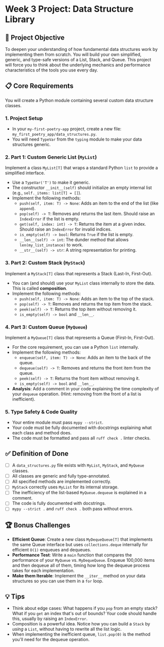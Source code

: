 # Week 3 Project: Data Structure Library

## 🎯 Project Objective
To deepen your understanding of how fundamental data structures work by implementing them from scratch. You will build your own simplified, generic, and type-safe versions of a List, Stack, and Queue. This project will force you to think about the underlying mechanics and performance characteristics of the tools you use every day.

## 📋 Core Requirements
You will create a Python module containing several custom data structure classes.

### 1. Project Setup
-   In your `my-first-poetry-app` project, create a new file: `my_first_poetry_app/data_structures.py`.
-   You will need `TypeVar` from the `typing` module to make your data structures generic.

### 2. Part 1: Custom Generic List (`MyList`)
Implement a class `MyList[T]` that wraps a standard Python `list` to provide a simplified interface.
-   Use a `TypeVar('T')` to make it generic.
-   The constructor `__init__(self)` should initialize an empty internal list (e.g., `self._items: list[T] = []`).
-   Implement the following methods:
    -   `push(self, item: T) -> None`: Adds an item to the end of the list (like `append`).
    -   `pop(self) -> T`: Removes and returns the last item. Should raise an `IndexError` if the list is empty.
    -   `get(self, index: int) -> T`: Returns the item at a given index. Should raise an `IndexError` for invalid indices.
    -   `is_empty(self) -> bool`: Returns `True` if the list is empty.
    -   `__len__(self) -> int`: The dunder method that allows `len(my_list_instance)` to work.
    -   `__str__(self) -> str`: A string representation for printing.

### 3. Part 2: Custom Stack (`MyStack`)
Implement a `MyStack[T]` class that represents a Stack (Last-In, First-Out).
-   You can (and should) use your `MyList` class internally to store the data. This is called **composition**.
-   Implement the following methods:
    -   `push(self, item: T) -> None`: Adds an item to the top of the stack.
    -   `pop(self) -> T`: Removes and returns the top item from the stack.
    -   `peek(self) -> T`: Returns the top item without removing it.
    -   `is_empty(self) -> bool` and `__len__`.

### 4. Part 3: Custom Queue (`MyQueue`)
Implement a `MyQueue[T]` class that represents a Queue (First-In, First-Out).
-   For the core requirement, you can use a Python `list` internally.
-   Implement the following methods:
    -   `enqueue(self, item: T) -> None`: Adds an item to the back of the queue.
    -   `dequeue(self) -> T`: Removes and returns the front item from the queue.
    -   `peek(self) -> T`: Returns the front item without removing it.
    -   `is_empty(self) -> bool` and `__len__`.
-   **Analysis**: Add a comment in your code explaining the time complexity of your `dequeue` operation. (Hint: removing from the front of a list is inefficient).

### 5. Type Safety & Code Quality
-   Your entire module must pass `mypy --strict`.
-   Your code must be fully documented with docstrings explaining what each class and method does.
-   The code must be formatted and pass all `ruff check .` linter checks.

## ✅ Definition of Done
- [ ] A `data_structures.py` file exists with `MyList`, `MyStack`, and `MyQueue` classes.
- [ ] All classes are generic and fully type-annotated.
- [ ] All specified methods are implemented correctly.
- [ ] `MyStack` correctly uses `MyList` for its internal storage.
- [ ] The inefficiency of the list-based `MyQueue.dequeue` is explained in a comment.
- [ ] The code is fully documented with docstrings.
- [ ] `mypy --strict .` and `ruff check .` both pass without errors.

## 🏆 Bonus Challenges
-   **Efficient Queue**: Create a new class `MyDequeQueue[T]` that implements the same Queue interface but uses `collections.deque` internally for efficient `O(1)` enqueues and dequeues.
-   **Performance Test**: Write a `main` function that compares the performance of your `MyQueue` vs. `MyDequeQueue`. Enqueue 100,000 items and then dequeue all of them, timing how long the dequeue process takes for each implementation.
-   **Make them Iterable**: Implement the `__iter__` method on your data structures so you can use them in a `for` loop.

## 💡 Tips
-   Think about edge cases: What happens if you `pop` from an empty stack? What if you `get` an index that's out of bounds? Your code should handle this, usually by raising an `IndexError`.
-   Composition is a powerful idea. Notice how you can build a `Stack` by *using* a `List`, without having to rewrite all the list logic.
-   When implementing the inefficient queue, `list.pop(0)` is the method you'll need for the dequeue operation.
